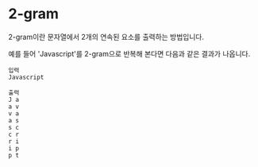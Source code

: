# 2-gram

2-gram이란 문자열에서 2개의 연속된 요소를 출력하는 방법입니다.

예를 들어 'Javascript'를 2-gram으로 반복해 본다면 다음과 같은 결과가 나옵니다.

```text
입력
Javascript

출력
J a
a v
v a
a s
s c
c r
r i
i p
p t
```
